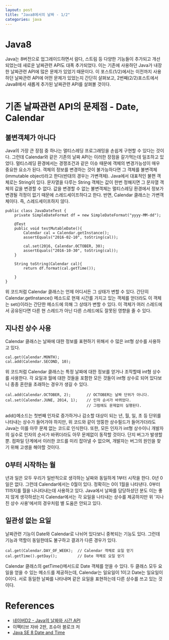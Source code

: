 ```yaml
---
layout: post
title: "Java8에서의 날짜 - 1/2"
categories: java
---
```


# Java8
Java는 8버전으로 업그레이드하면서 람다, 스트림 등 다양한 기능들이 추가되고 개선되었는데 새로운 날짜관련 API도 대폭 추가되었다. 이는 기존에 사용하던 Java가 내장한 날짜관련 API에 많은 문제가 있었기 때문이다. 이 포스트(1/2)에서는 이전까지 사용하던 날짜관련 API에 어떤 문제가 있었는지 간단히 살펴보고, 2번째(2/2)포스트에서 Java8에서 새롭게 추가된 날짜관련 API를 살펴볼 것이다.

# 기존 날짜관련 API의 문제점 - Date, Calendar

## 불변객체가 아니다
Java의 가장 큰 장점 중 하나는 멀티스레딩 프로그래밍을 손쉽게 구현할 수 있다는 것이다. 그런데 Calendar와 같은 기존의 날짜 API는 이러한 장점을 갈가먹는데 일조하고 있었다. 멀티스레딩 환경에서는 경쟁조건과 같은 이슈 때문에 객체의 변경가능성이 매우 중요한 요소가 된다. 객체의 정보를 변경하는 것이 불가능하다면 그 객체를 불변객체(immutable object)라고 한다(반대의 경우는 가변객체). Java에서 대표적인 불편 객체로는 String이 있다. 문자열을 다루는 String 객체는 값이 한번 정해지면 그 문자열 객체의 값을 변경할 수 없다. 값을 변경할 수 없는 불변객체는 멀티스레딩 환경에서 정보가 변경될 걱정이 없기 때문에 스레드세이프하다고 한다. 반면, Calendar 클래스는 가변객체이다. 즉, 스레드세이프하지 않다. 

    public class JavaDateTest {
        private SimpleDateFormat df = new SimpleDateFormat("yyyy-MM-dd");
        
        @Test
        public void testMutableDate(){
            Calendar cal = Calendar.getInstance();
            assertEquals("2016-02-10", toString(cal));
            
            cal.set(2016, Calendar.OCTOBER, 30);
            assertEquals("2016-10-30", toString(cal));
        }
        
        String toString(Calendar cal){
            return df.format(cal.getTime());
            
        }
    }

위 코드처럼 Calendar 클래스는 언제 어디서든 그 상태가 변할 수 있다. 간단히 Calendar.getInstance() 메소드로 현재 시간를 가지고 있는 객체를 얻더라도 이 객체는 set()이라는 간단한 메소드에 의해 그 상태가 변할 수 있다. 이 객체가 여러 스레드에서 공유된다면 다른 현 스레드가 아닌 다른 스레드에도 잘못된 영향을 줄 수 있다.


## 지나친 상수 사용
Calendar 클래스는 날짜에 대한 정보를 표현하기 위해서 수 많은 int형 상수를 사용하고 있다.

    cal.get(Calendar.MONTH);
    cal.add(Calendar.SECOND, 10);
    
위 코드처럼 Calendar 클래스는 특정 날짜에 대한 정보를 얻거나 조작할때 int형 상수를 사용한다. 각 요일과 월에 대한 것들을 포함한 모든 것들이 int형 상수로 되어 있다보니 종종 혼란을 초래하는 경우가 생길 수 있다.

    cal.add(Calendar.OCTOBER, 2);       // OCTOBER는 날짜 단위가 아니다.
    cal.set(Calendar.JUNE, 2014, 1);    // 인자 순서가 바뀌었다.
                                        // 그럼에도 문제없이 실행된다.
    
add()메소드는 첫번째 인자로 증가하거나 감소할 대상이 되는 년, 월, 일, 초 등 단위를 나타내는 상수가 들어가야 하지만, 위 코드와 같이 엉뚱한 상수필드가 들어가더라도 Java는 이를 아무 문제 없는 코드로 인식한다. 또한, 모든 인자가 int형 상수이니 개발자의 실수로 인자의 순서가 바뀌더라도 아무 문제없이 동작할 것이다. 단지 버그가 발생할 뿐. 컴파일 단계에서 이러한 코드를 미리 잡아낼 수 없으며, 개발자는 버그의 원인을 찾기 위해 고생을 해야할 것이다.

## 0부터 시작하는 월
년과 일은 모두 우리가 일반적으로 생각하는 날짜와 동일하게 1부터 시작을 한다. 0년 0일은 없다. 그런데 Calendar에서는 0월이 있다. 정확히는 0이 1월을 나타낸다. 0부터 11까지를 월을 나나타내는데 사용하고 있다. Java에서 날짜를 담당하셨던 분도 이는 좋지 않게 생각하셨는지 Calendar에서는 각 요일을 나타내는 상수를 제공하지만 위 '지나친 상수 사용'에서의 경우처럼 별 도움은 안되고 있다.

## 일관성 없는 요일
날짜관련 기능이 Date와 Calendar로 나뉘어 있다보니 중복되는 기능도 있다. 그런데 기능과 역할이 동일한데도 불구하고 결과가 다른 경우가 있다. 

    cal.get(Calendar.DAY_OF_WEEK);  // Calendar 객체로 요일 얻기
    cal.getTime().getDay();         // Date 객체로 요일 얻기
    
Calendar 클래스의 getTime()메서드로 Date 객체를 얻을 수 있다. 두 클래스 모두 요일을 얻을 수 있는 메소드를 제공하는데, Calendar는 일요일이 1이고 Date는 일요일이 0이다. 서로 동일한 날짜를 나타내며 같은 요일을 표현하는데 다른 상수를 쓰고 있는 것이다.


# References
- [네이버D2 - Java의 날짜와 시간 API](http://d2.naver.com/helloworld/645609)
- 이펙티브 자바 2판, 조슈아 블로크 저
- [Java SE 8 Date and Time](http://www.oracle.com/technetwork/articles/java/jf14-date-time-2125367.html)
